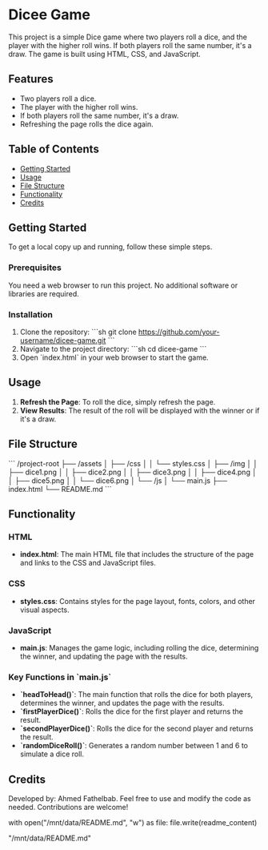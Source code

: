 # Dicee Game

This project is a simple Dice game where two players roll a dice, and the player with the higher roll wins. If both players roll the same number, it's a draw. The game is built using HTML, CSS, and JavaScript.

## Features

- Two players roll a dice.
- The player with the higher roll wins.
- If both players roll the same number, it's a draw.
- Refreshing the page rolls the dice again.

## Table of Contents

- [Getting Started](#getting-started)
- [Usage](#usage)
- [File Structure](#file-structure)
- [Functionality](#functionality)
- [Credits](#credits)

## Getting Started

To get a local copy up and running, follow these simple steps.

### Prerequisites

You need a web browser to run this project. No additional software or libraries are required.

### Installation

1. Clone the repository:
   \`\`\`sh
   git clone https://github.com/your-username/dicee-game.git
   \`\`\`
2. Navigate to the project directory:
   \`\`\`sh
   cd dicee-game
   \`\`\`
3. Open \`index.html\` in your web browser to start the game.

## Usage

1. **Refresh the Page**: To roll the dice, simply refresh the page.
2. **View Results**: The result of the roll will be displayed with the winner or if it's a draw.

## File Structure

\`\`\`
/project-root
├── /assets
│   ├── /css
│   │   └── styles.css
│   ├── /img
│   │   ├── dice1.png
│   │   ├── dice2.png
│   │   ├── dice3.png
│   │   ├── dice4.png
│   │   ├── dice5.png
│   │   └── dice6.png
│   └── /js
│       └── main.js
├── index.html
└── README.md
\`\`\`

## Functionality

### HTML

- **index.html**: The main HTML file that includes the structure of the page and links to the CSS and JavaScript files.

### CSS

- **styles.css**: Contains styles for the page layout, fonts, colors, and other visual aspects.

### JavaScript

- **main.js**: Manages the game logic, including rolling the dice, determining the winner, and updating the page with the results.

### Key Functions in \`main.js\`

- **\`headToHead()\`**: The main function that rolls the dice for both players, determines the winner, and updates the page with the results.
- **\`firstPlayerDice()\`**: Rolls the dice for the first player and returns the result.
- **\`secondPlayerDice()\`**: Rolls the dice for the second player and returns the result.
- **\`randomDiceRoll()\`**: Generates a random number between 1 and 6 to simulate a dice roll.

## Credits

Developed by: Ahmed Fathelbab. Feel free to use and modify the code as needed. Contributions are welcome!

with open("/mnt/data/README.md", "w") as file:
    file.write(readme_content)

"/mnt/data/README.md"
